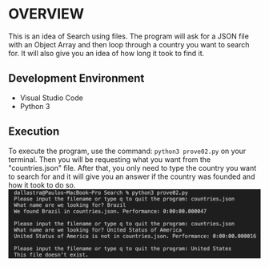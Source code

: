 # OVERVIEW

This is an idea of Search using files. The program will ask for a
JSON file with an Object Array and then loop through a country you
want to search for. It will also give you an idea of how long it 
took to find it.

## Development Environment

* Visual Studio Code
* Python 3

## Execution

To execute the program, use the command: `python3 prove02.py` on your terminal. Then you will be requesting what you want from the "countries.json" file. After that, you only need to type the country you want to search for and it will give you an answer if the country was founded and how it took to do so.
![Program Screenshot Displaying Hello World on terminal](screenshot.png)
